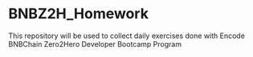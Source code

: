 # BNBZ2H_Homework
This repository will be used to collect daily exercises done with Encode BNBChain Zero2Hero Developer Bootcamp Program
